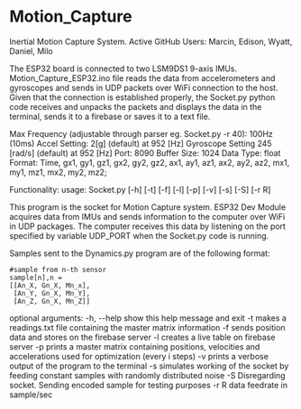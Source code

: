 # Motion_Capture
Inertial Motion Capture System.
Active GitHub Users: Marcin, Edison, Wyatt, Daniel, Milo

The ESP32 board is connected to two LSM9DS1 9-axis IMUs. Motion_Capture_ESP32.ino file reads the data from accelerometers and gyroscopes and sends in UDP packets over WiFi connection
to the host. Given that the connection is established properly, the Socket.py python code receives and unpacks the packets and displays the data in the terminal, sends it to a firebase or saves it to a text file.

Max Frequency (adjustable through parser eg. Socket.py -r 40): 100Hz (10ms)
Accel Setting: 2[g] (default) at 952 [Hz]  Gyroscope Setting 245 [rad/s] (default) at 952 [Hz]
Port: 8090   Buffer Size: 1024   Data Type: float
Format: Time, gx1, gy1, gz1, gx2, gy2, gz2, ax1, ay1, az1, ax2, ay2, az2, mx1, my1, mz1, mx2, my2, mz2;

Functionality:
usage: Socket.py [-h] [-t] [-f] [-l] [-p] [-v] [-s] [-S] [-r R]

This program is the socket for Motion Capture system. ESP32 Dev Module acquires data from IMUs and sends information to the computer over WiFi in UDP packages. The computer receives this data by listening on the port specified by variable UDP_PORT when the Socket.py code is running.

Samples sent to the Dynamics.py program are of the following format:

	#sample from n-th sensor
	sample[n],n =
	[[An_X, Gn_X, Mn_x],
	 [An_Y, Gn_X, Mn_Y],
	 [An_Z, Gn_X, Mn_Z]]

optional arguments:
  -h, --help  show this help message and exit
  -t          makes a readings.txt file containing the master matrix
              information
  -f          sends position data and stores on the firebase server
  -l          creates a live table on firebase server
  -p          prints a master matrix containing positions, velocities and
              accelerations used for optimization (every i steps)
  -v          prints a verbose output of the program to the terminal
  -s          simulates working of the socket by feeding constant samples with
              randomly distributed noise
  -S          Disregarding socket. Sending encoded sample for testing purposes
  -r R        data feedrate in sample/sec
